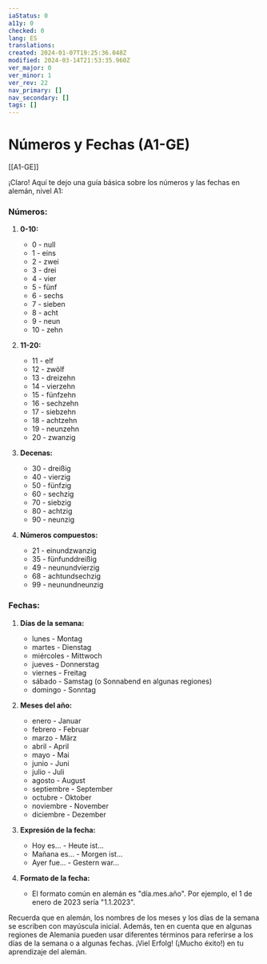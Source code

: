 ```yaml
---
iaStatus: 0
a11y: 0
checked: 0
lang: ES
translations: 
created: 2024-01-07T19:25:36.048Z
modified: 2024-03-14T21:53:35.960Z
ver_major: 0
ver_minor: 1
ver_rev: 22
nav_primary: []
nav_secondary: []
tags: []
---
```

# Números y Fechas (A1-GE)

[[A1-GE]]

¡Claro! Aquí te dejo una guía básica sobre los números y las fechas en alemán, nivel A1:

### Números:

1. **0-10:**
   - 0 - null
   - 1 - eins
   - 2 - zwei
   - 3 - drei
   - 4 - vier
   - 5 - fünf
   - 6 - sechs
   - 7 - sieben
   - 8 - acht
   - 9 - neun
   - 10 - zehn

2. **11-20:**
   - 11 - elf
   - 12 - zwölf
   - 13 - dreizehn
   - 14 - vierzehn
   - 15 - fünfzehn
   - 16 - sechzehn
   - 17 - siebzehn
   - 18 - achtzehn
   - 19 - neunzehn
   - 20 - zwanzig

3. **Decenas:**
   - 30 - dreißig
   - 40 - vierzig
   - 50 - fünfzig
   - 60 - sechzig
   - 70 - siebzig
   - 80 - achtzig
   - 90 - neunzig

4. **Números compuestos:**
   - 21 - einundzwanzig
   - 35 - fünfunddreißig
   - 49 - neunundvierzig
   - 68 - achtundsechzig
   - 99 - neunundneunzig

### Fechas:

1. **Días de la semana:**
   - lunes - Montag
   - martes - Dienstag
   - miércoles - Mittwoch
   - jueves - Donnerstag
   - viernes - Freitag
   - sábado - Samstag (o Sonnabend en algunas regiones)
   - domingo - Sonntag

2. **Meses del año:**
   - enero - Januar
   - febrero - Februar
   - marzo - März
   - abril - April
   - mayo - Mai
   - junio - Juni
   - julio - Juli
   - agosto - August
   - septiembre - September
   - octubre - Oktober
   - noviembre - November
   - diciembre - Dezember

3. **Expresión de la fecha:**
   - Hoy es... - Heute ist...
   - Mañana es... - Morgen ist...
   - Ayer fue... - Gestern war...

4. **Formato de la fecha:**
   - El formato común en alemán es "día.mes.año". Por ejemplo, el 1 de enero de 2023 sería "1.1.2023".

Recuerda que en alemán, los nombres de los meses y los días de la semana se escriben con mayúscula inicial. Además, ten en cuenta que en algunas regiones de Alemania pueden usar diferentes términos para referirse a los días de la semana o a algunas fechas. ¡Viel Erfolg! (¡Mucho éxito!) en tu aprendizaje del alemán.